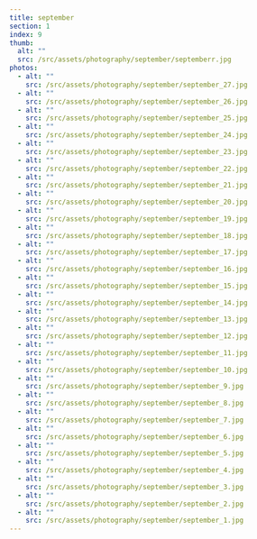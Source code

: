 ```yaml
---
title: september
section: 1
index: 9
thumb:
  alt: ""
  src: /src/assets/photography/september/septemberr.jpg
photos:
  - alt: ""
    src: /src/assets/photography/september/september_27.jpg
  - alt: ""
    src: /src/assets/photography/september/september_26.jpg
  - alt: ""
    src: /src/assets/photography/september/september_25.jpg
  - alt: ""
    src: /src/assets/photography/september/september_24.jpg
  - alt: ""
    src: /src/assets/photography/september/september_23.jpg
  - alt: ""
    src: /src/assets/photography/september/september_22.jpg
  - alt: ""
    src: /src/assets/photography/september/september_21.jpg
  - alt: ""
    src: /src/assets/photography/september/september_20.jpg
  - alt: ""
    src: /src/assets/photography/september/september_19.jpg
  - alt: ""
    src: /src/assets/photography/september/september_18.jpg
  - alt: ""
    src: /src/assets/photography/september/september_17.jpg
  - alt: ""
    src: /src/assets/photography/september/september_16.jpg
  - alt: ""
    src: /src/assets/photography/september/september_15.jpg
  - alt: ""
    src: /src/assets/photography/september/september_14.jpg
  - alt: ""
    src: /src/assets/photography/september/september_13.jpg
  - alt: ""
    src: /src/assets/photography/september/september_12.jpg
  - alt: ""
    src: /src/assets/photography/september/september_11.jpg
  - alt: ""
    src: /src/assets/photography/september/september_10.jpg
  - alt: ""
    src: /src/assets/photography/september/september_9.jpg
  - alt: ""
    src: /src/assets/photography/september/september_8.jpg
  - alt: ""
    src: /src/assets/photography/september/september_7.jpg
  - alt: ""
    src: /src/assets/photography/september/september_6.jpg
  - alt: ""
    src: /src/assets/photography/september/september_5.jpg
  - alt: ""
    src: /src/assets/photography/september/september_4.jpg
  - alt: ""
    src: /src/assets/photography/september/september_3.jpg
  - alt: ""
    src: /src/assets/photography/september/september_2.jpg
  - alt: ""
    src: /src/assets/photography/september/september_1.jpg
---
```

